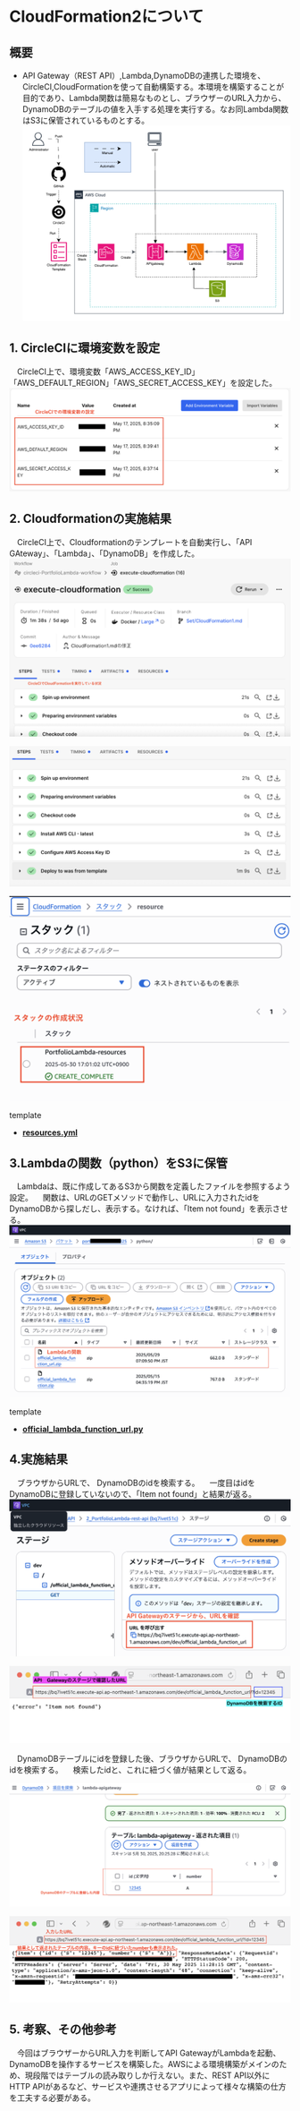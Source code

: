 # CloudFormation2について

## 概要

* API Gateway（REST API）,Lambda,DynamoDBの連携した環境を、CircleCI,CloudFormationを使って自動構築する。本環境を構築することが目的であり、Lambda関数は簡易なものとし、ブラウザーのURL入力から、DynamoDBのテーブルの値を入手する処理を実行する。なお同Lambda関数はS3に保管されているものとする。  
![0.1_構成図](images2/0.1_構成図.png)  


## 1. CircleCIに環境変数を設定  
&emsp;CircleCI上で、環境変数「AWS_ACCESS_KEY_ID」「AWS_DEFAULT_REGION」「AWS_SECRET_ACCESS_KEY」を設定した。
![1.1_environment](images2/1.1_environment.png)  


## 2. Cloudformationの実施結果  
&emsp;CircleCI上で、Cloudformationのテンプレートを自動実行し、「API GAteway」、「Lambda」、「DynamoDB」を作成した。
![2.1_cloudformation1](images2/2.1_cloudformation1.png)  

![2.2_cloudformation2](images2/2.2_cloudformation2.png)  

![2.3_cloudformation3](images2/2.3_cloudformation3.png)

template  
 - [**resources.yml**](/CloudFormation/CloudFormation2/resources.yml)  



## 3.Lambdaの関数（python）をS3に保管  
&emsp;Lambdaは、既に作成してあるS3から関数を定義したファイルを参照するよう設定。
&emsp;関数は、URLのGETメソッドで動作し、URLに入力されたidをDynamoDBから探しだし、表示する。なければ、「Item not found」を表示させる。
![3.1_s3](images2/3.1_s3.png)  

template  
 - [**official_lambda_function_url.py**](/LambdaFunction/python/official_lambda_function_url.py)


## 4.実施結果  
&emsp;ブラウザからURLで、 DynamoDBのidを検索する。
&emsp;一度目はidをDynamoDBに登録していないので、「Item not found」と結果が返る。
![4.1_result1](images2/4.1_result1.png)  

![4.2_result2](images2/4.2_result2.png)   

&emsp;DynamoDBテーブルにidを登録した後、ブラウザからURLで、 DynamoDBのidを検索する。
&emsp;検索したidと、これに紐づく値が結果として返る。  

![4.3_result3](images2/4.3_result3.png)  

![4.4_result4](images2/4.4_result4.png)  


## 5. 考察、その他参考
&emsp;今回はブラウザーからURL入力を判断してAPI GatewayがLambdaを起動、DynamoDBを操作するサービスを構築した。AWSによる環境構築がメインのため、現段階ではテーブルの読み取りしか行えない。また、REST API以外にHTTP APIがあるなど、サービスや連携させるアプリによって様々な構築の仕方を工夫する必要がある。
